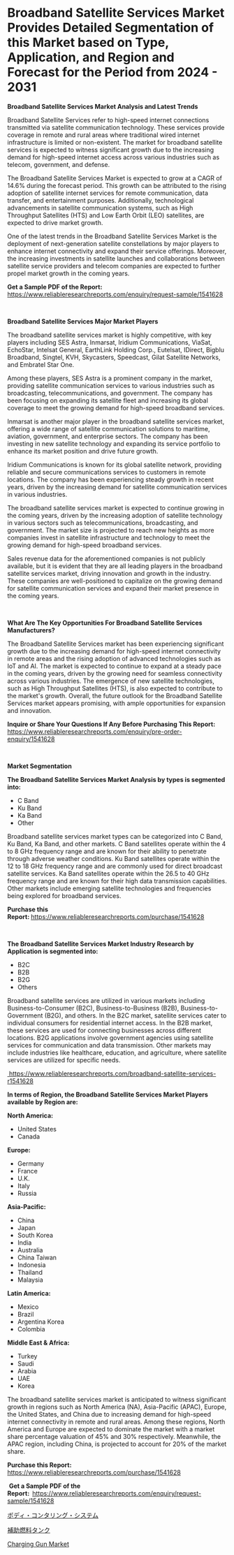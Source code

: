 <p><h1>Broadband Satellite Services Market Provides Detailed Segmentation of this Market based on Type, Application, and Region and Forecast for the Period from 2024 - 2031</h1></p><p><strong>Broadband Satellite Services Market Analysis and Latest Trends</strong></p>
<p><p>Broadband Satellite Services refer to high-speed internet connections transmitted via satellite communication technology. These services provide coverage in remote and rural areas where traditional wired internet infrastructure is limited or non-existent. The market for broadband satellite services is expected to witness significant growth due to the increasing demand for high-speed internet access across various industries such as telecom, government, and defense.</p><p>The Broadband Satellite Services Market is expected to grow at a CAGR of 14.6% during the forecast period. This growth can be attributed to the rising adoption of satellite internet services for remote communication, data transfer, and entertainment purposes. Additionally, technological advancements in satellite communication systems, such as High Throughput Satellites (HTS) and Low Earth Orbit (LEO) satellites, are expected to drive market growth.</p><p>One of the latest trends in the Broadband Satellite Services Market is the deployment of next-generation satellite constellations by major players to enhance internet connectivity and expand their service offerings. Moreover, the increasing investments in satellite launches and collaborations between satellite service providers and telecom companies are expected to further propel market growth in the coming years.</p></p>
<p><strong>Get a Sample PDF of the Report:&nbsp;</strong> <a href="https://www.reliableresearchreports.com/enquiry/request-sample/1541628">https://www.reliableresearchreports.com/enquiry/request-sample/1541628</a></p>
<p>&nbsp;</p>
<p><strong>Broadband Satellite Services Major Market Players</strong></p>
<p><p>The broadband satellite services market is highly competitive, with key players including SES Astra, Inmarsat, Iridium Communications, ViaSat, EchoStar, Intelsat General, EarthLink Holding Corp., Eutelsat, IDirect, Bigblu Broadband, Singtel, KVH, Skycasters, Speedcast, Gilat Satellite Networks, and Embratel Star One.</p><p>Among these players, SES Astra is a prominent company in the market, providing satellite communication services to various industries such as broadcasting, telecommunications, and government. The company has been focusing on expanding its satellite fleet and increasing its global coverage to meet the growing demand for high-speed broadband services.</p><p>Inmarsat is another major player in the broadband satellite services market, offering a wide range of satellite communication solutions to maritime, aviation, government, and enterprise sectors. The company has been investing in new satellite technology and expanding its service portfolio to enhance its market position and drive future growth.</p><p>Iridium Communications is known for its global satellite network, providing reliable and secure communications services to customers in remote locations. The company has been experiencing steady growth in recent years, driven by the increasing demand for satellite communication services in various industries.</p><p>The broadband satellite services market is expected to continue growing in the coming years, driven by the increasing adoption of satellite technology in various sectors such as telecommunications, broadcasting, and government. The market size is projected to reach new heights as more companies invest in satellite infrastructure and technology to meet the growing demand for high-speed broadband services.</p><p>Sales revenue data for the aforementioned companies is not publicly available, but it is evident that they are all leading players in the broadband satellite services market, driving innovation and growth in the industry. These companies are well-positioned to capitalize on the growing demand for satellite communication services and expand their market presence in the coming years.</p></p>
<p>&nbsp;</p>
<p><strong>What Are The Key Opportunities For Broadband Satellite Services Manufacturers?</strong></p>
<p><p>The Broadband Satellite Services market has been experiencing significant growth due to the increasing demand for high-speed internet connectivity in remote areas and the rising adoption of advanced technologies such as IoT and AI. The market is expected to continue to expand at a steady pace in the coming years, driven by the growing need for seamless connectivity across various industries. The emergence of new satellite technologies, such as High Throughput Satellites (HTS), is also expected to contribute to the market's growth. Overall, the future outlook for the Broadband Satellite Services market appears promising, with ample opportunities for expansion and innovation.</p></p>
<p><strong>Inquire or Share Your Questions If Any Before Purchasing This Report:</strong> <a href="https://www.reliableresearchreports.com/enquiry/pre-order-enquiry/1541628">https://www.reliableresearchreports.com/enquiry/pre-order-enquiry/1541628</a></p>
<p>&nbsp;</p>
<p><strong>Market Segmentation</strong></p>
<p><strong>The Broadband Satellite Services Market Analysis by types is segmented into:</strong></p>
<p><ul><li>C Band</li><li>Ku Band</li><li>Ka Band</li><li>Other</li></ul></p>
<p><p>Broadband satellite services market types can be categorized into C Band, Ku Band, Ka Band, and other markets. C Band satellites operate within the 4 to 8 GHz frequency range and are known for their ability to penetrate through adverse weather conditions. Ku Band satellites operate within the 12 to 18 GHz frequency range and are commonly used for direct broadcast satellite services. Ka Band satellites operate within the 26.5 to 40 GHz frequency range and are known for their high data transmission capabilities. Other markets include emerging satellite technologies and frequencies being explored for broadband services.</p></p>
<p><strong>Purchase this Report:&nbsp;</strong><a href="https://www.reliableresearchreports.com/purchase/1541628">https://www.reliableresearchreports.com/purchase/1541628</a></p>
<p>&nbsp;</p>
<p><strong>The Broadband Satellite Services Market Industry Research by Application is segmented into:</strong></p>
<p><ul><li>B2C</li><li>B2B</li><li>B2G</li><li>Others</li></ul></p>
<p><p>Broadband satellite services are utilized in various markets including Business-to-Consumer (B2C), Business-to-Business (B2B), Business-to-Government (B2G), and others. In the B2C market, satellite services cater to individual consumers for residential internet access. In the B2B market, these services are used for connecting businesses across different locations. B2G applications involve government agencies using satellite services for communication and data transmission. Other markets may include industries like healthcare, education, and agriculture, where satellite services are utilized for specific needs.</p></p>
<p><a href="https://www.reliableresearchreports.com/broadband-satellite-services-r1541628">&nbsp;https://www.reliableresearchreports.com/broadband-satellite-services-r1541628</a></p>
<p><strong>In terms of Region, the Broadband Satellite Services Market Players available by Region are:</strong></p>
<p>
    <p> <strong> North America: </strong>
        <ul>
            <li>United States</li>
            <li>Canada</li>
        </ul>
        </p> 
    <p> <strong> Europe: </strong>
        <ul>
            <li>Germany</li>
            <li>France</li>
            <li>U.K.</li>
            <li>Italy</li>
            <li>Russia</li>
        </ul>
        </p> 
    <p> <strong> Asia-Pacific: </strong>
        <ul>
            <li>China</li>
            <li>Japan</li>
            <li>South Korea</li>
            <li>India</li>
            <li>Australia</li>
            <li>China Taiwan</li>
            <li>Indonesia</li>
            <li>Thailand</li>
            <li>Malaysia</li>
        </ul>
        </p> 
    <p> <strong> Latin America: </strong>
        <ul>
            <li>Mexico</li>
            <li>Brazil</li>
            <li>Argentina Korea</li>
            <li>Colombia</li>
        </ul>
        </p> 
    <p> <strong> Middle East & Africa: </strong>
        <ul>
            <li>Turkey</li>
            <li>Saudi</li>
            <li>Arabia</li>
            <li>UAE</li>
            <li>Korea</li>
        </ul>
    </p>
    </p>
<p><p>The broadband satellite services market is anticipated to witness significant growth in regions such as North America (NA), Asia-Pacific (APAC), Europe, the United States, and China due to increasing demand for high-speed internet connectivity in remote and rural areas. Among these regions, North America and Europe are expected to dominate the market with a market share percentage valuation of 45% and 30% respectively. Meanwhile, the APAC region, including China, is projected to account for 20% of the market share.</p></p>
<p><strong>Purchase this Report: </strong><a href="https://www.reliableresearchreports.com/purchase/1541628">https://www.reliableresearchreports.com/purchase/1541628</a></p>
<p>&nbsp;<strong>Get a Sample PDF of the Report:&nbsp;&nbsp;</strong><a href="https://www.reliableresearchreports.com/enquiry/request-sample/1541628">https://www.reliableresearchreports.com/enquiry/request-sample/1541628</a></p>
<p><strong></strong></p>
<p><p><a href="https://medium.com/@krishnajlhre/%E3%83%9C%E3%83%87%E3%82%A3%E3%82%B3%E3%83%B3%E3%83%84%E3%83%BC%E3%83%AA%E3%83%B3%E3%82%B0%E3%82%B7%E3%82%B9%E3%83%86%E3%83%A0%E5%B8%82%E5%A0%B4%E8%A6%8F%E6%A8%A1-cagr-%E3%83%88%E3%83%AC%E3%83%B3%E3%83%892024-2030-08f4b1b4a694">ボディ・コンタリング・システム</a></p><p><a href="https://medium.com/@teridactyl90/%E8%A3%9C%E5%8A%A9%E7%87%83%E6%96%99%E3%82%BF%E3%83%B3%E3%82%AF%E5%B8%82%E5%A0%B4%E3%83%AC%E3%83%9D%E3%83%BC%E3%83%88%E3%81%AF-%E3%81%93%E3%81%AE%E5%B8%82%E5%A0%B4%E3%81%AE%E6%9C%80%E6%96%B0%E3%83%88%E3%83%AC%E3%83%B3%E3%83%89%E3%81%A8%E6%88%90%E9%95%B7%E6%A9%9F%E4%BC%9A%E3%82%92%E6%98%8E%E3%82%89%E3%81%8B%E3%81%AB%E3%81%97%E3%81%A6%E3%81%84%E3%81%BE%E3%81%99-2f43b2a0ad30">補助燃料タンク</a></p><p><a href="https://view.publitas.com/reportprime-1/charging-gun-market-size-and-growth-market-segmentation-regional-and-country-breakdowns-and-market-trends-for-period-from-2024-2031/">Charging Gun Market</a></p></p>